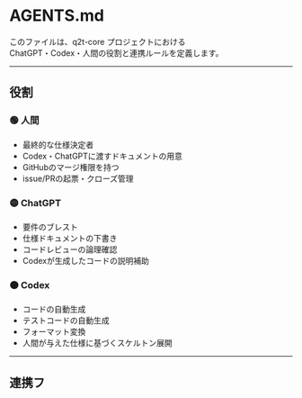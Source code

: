 # AGENTS.md

このファイルは、q2t-core プロジェクトにおける  
ChatGPT・Codex・人間の役割と連携ルールを定義します。

---

## 役割

### 🟢 人間
- 最終的な仕様決定者
- Codex・ChatGPTに渡すドキュメントの用意
- GitHubのマージ権限を持つ
- issue/PRの起票・クローズ管理

### 🟡 ChatGPT
- 要件のブレスト
- 仕様ドキュメントの下書き
- コードレビューの論理確認
- Codexが生成したコードの説明補助

### 🟠 Codex
- コードの自動生成
- テストコードの自動生成
- フォーマット変換
- 人間が与えた仕様に基づくスケルトン展開

---

## 連携フ
